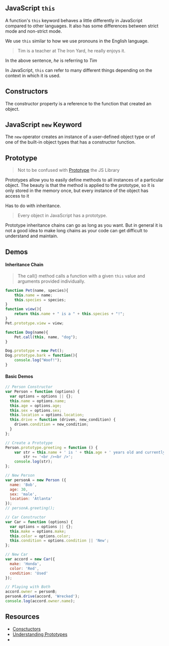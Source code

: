 ## JavaScript `this`

A function's `this` keyword behaves a little differently in JavaScript compared to other languages. It also has some differences between strict mode and non-strict mode.

We use `this` similar to how we use pronouns in the English language.

> Tim is a teacher at The Iron Yard, he really enjoys it.

In the above sentence, _he_ is referring to _Tim_

In JavaScript, `this` can refer to many different things depending on the context in which it is used.  

## Constructors

The constructor property is a reference to the function that created an object.

## JavaScript `new` Keyword

The `new` operator creates an instance of a user-defined object type or of one of the built-in object types that has a constructor function.


## Prototype

> Not to be confused with [Prototype](http://prototypejs.org/) the JS Library

Prototypes allow you to easily define methods to all instances of a particular object. The beauty is that the method is applied to the prototype, so it is only stored in the memory once, but every instance of the object has access to it

Has to do with inheritance.

> Every object in JavaScript has a prototype.

Prototype inheritance chains can go as long as you want. But in general it is not a good idea to make long chains as your code can get difficult to understand and maintain.


## Demos


#### Inheritance Chain

> The call() method calls a function with a given `this` value and arguments provided individually.

```js
function Pet(name, species){
    this.name = name;
    this.species = species;
}
function view(){
    return this.name + " is a " + this.species + "!";
}
Pet.prototype.view = view;

function Dog(name){
    Pet.call(this, name, "dog");
}

Dog.prototype = new Pet();
Dog.prototype.bark = function(){
    console.log("Woof!");
}
```

#### Basic Demos

```js
// Person Constructor
var Person = function (options) {
  var options = options || {};
  this.name = options.name;
  this.age = options.age;
  this.sex = options.sex;
  this.location = options.location;
  this.drive = function (driven, new_condition) {
    driven.condition = new_condition;
  }
};
```

```js
// Create a Prototype
Person.prototype.greeting = function () {
    var str = this.name + ' is ' + this.age + ' years old and currently lives in ' + this.location;
        str += '<br /><br />';
    console.log(str);
};
```

```js
// New Person
var personA = new Person ({
  name: 'Bob',
  age: 30,
  sex: 'male',
  location: 'Atlanta'
});
// personA.greeting();
```

```js
// Car Constructor
var Car = function (options) {
  var options = options || {};
  this.make = options.make;
  this.color = options.color;
  this.condition = options.condition || 'New';
};
```

```js
// New Car
var accord = new Car({
  make: 'Honda',
  color: 'Red',
  condition: 'Used'
});
```

```js
// Playing with Both
accord.owner = personB;
personA.drive(accord, 'Wrecked');
console.log(accord.owner.name);
```

## Resources 

* [Consctuctors](https://developer.mozilla.org/en-US/docs/Web/JavaScript/Reference/Global_Objects/Object/constructor)
* [Understanding Prototypes](http://yehudakatz.com/2011/08/12/understanding-prototypes-in-javascript/)
* 